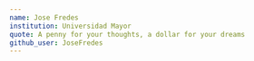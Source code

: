 ```yaml
---
name: Jose Fredes
institution: Universidad Mayor
quote: A penny for your thoughts, a dollar for your dreams
github_user: JoseFredes
---
```

